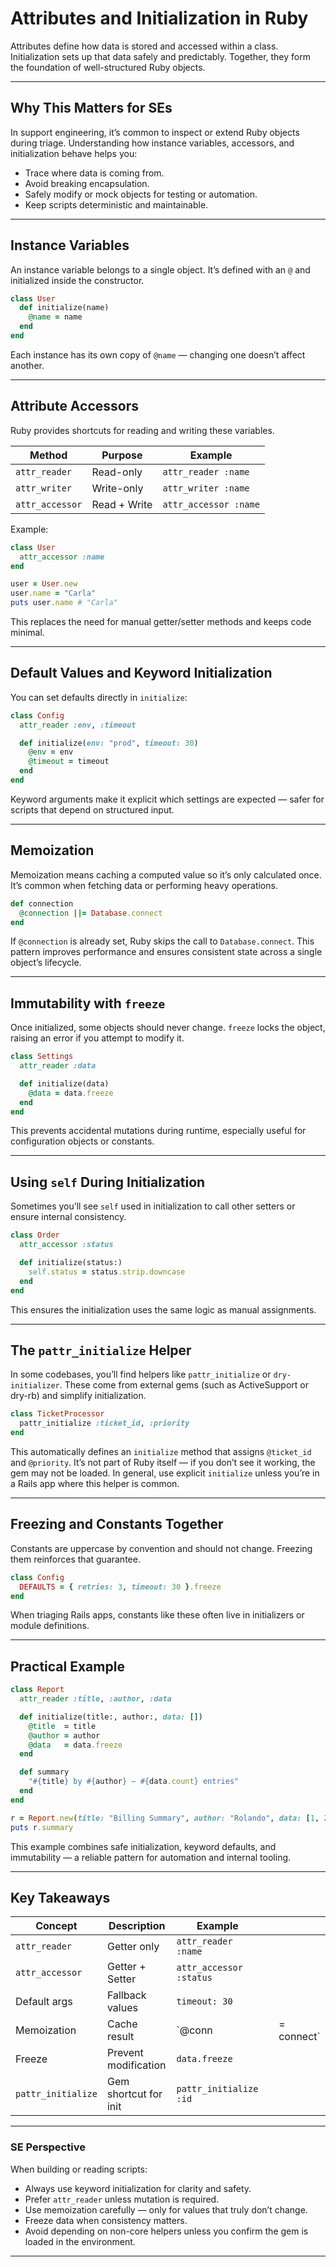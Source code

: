 # Attributes and Initialization in Ruby

Attributes define how data is stored and accessed within a class.
Initialization sets up that data safely and predictably.
Together, they form the foundation of well-structured Ruby objects.

---

## Why This Matters for SEs

In support engineering, it’s common to inspect or extend Ruby objects during triage.
Understanding how instance variables, accessors, and initialization behave helps you:

* Trace where data is coming from.
* Avoid breaking encapsulation.
* Safely modify or mock objects for testing or automation.
* Keep scripts deterministic and maintainable.

---

## Instance Variables

An instance variable belongs to a single object.
It’s defined with an `@` and initialized inside the constructor.

```ruby
class User
  def initialize(name)
    @name = name
  end
end
```

Each instance has its own copy of `@name` — changing one doesn’t affect another.

---

## Attribute Accessors

Ruby provides shortcuts for reading and writing these variables.

| Method          | Purpose      | Example               |
| --------------- | ------------ | --------------------- |
| `attr_reader`   | Read-only    | `attr_reader :name`   |
| `attr_writer`   | Write-only   | `attr_writer :name`   |
| `attr_accessor` | Read + Write | `attr_accessor :name` |

Example:

```ruby
class User
  attr_accessor :name
end

user = User.new
user.name = "Carla"
puts user.name # "Carla"
```

This replaces the need for manual getter/setter methods and keeps code minimal.

---

## Default Values and Keyword Initialization

You can set defaults directly in `initialize`:

```ruby
class Config
  attr_reader :env, :timeout

  def initialize(env: "prod", timeout: 30)
    @env = env
    @timeout = timeout
  end
end
```

Keyword arguments make it explicit which settings are expected — safer for scripts that depend on structured input.

---

## Memoization

Memoization means caching a computed value so it’s only calculated once.
It’s common when fetching data or performing heavy operations.

```ruby
def connection
  @connection ||= Database.connect
end
```

If `@connection` is already set, Ruby skips the call to `Database.connect`.
This pattern improves performance and ensures consistent state across a single object’s lifecycle.

---

## Immutability with `freeze`

Once initialized, some objects should never change.
`freeze` locks the object, raising an error if you attempt to modify it.

```ruby
class Settings
  attr_reader :data

  def initialize(data)
    @data = data.freeze
  end
end
```

This prevents accidental mutations during runtime, especially useful for configuration objects or constants.

---

## Using `self` During Initialization

Sometimes you’ll see `self` used in initialization to call other setters or ensure internal consistency.

```ruby
class Order
  attr_accessor :status

  def initialize(status:)
    self.status = status.strip.downcase
  end
end
```

This ensures the initialization uses the same logic as manual assignments.

---

## The `pattr_initialize` Helper

In some codebases, you’ll find helpers like `pattr_initialize` or `dry-initializer`.
These come from external gems (such as ActiveSupport or dry-rb) and simplify initialization.

```ruby
class TicketProcessor
  pattr_initialize :ticket_id, :priority
end
```

This automatically defines an `initialize` method that assigns `@ticket_id` and `@priority`.
It’s not part of Ruby itself — if you don’t see it working, the gem may not be loaded.
In general, use explicit `initialize` unless you’re in a Rails app where this helper is common.

---

## Freezing and Constants Together

Constants are uppercase by convention and should not change.
Freezing them reinforces that guarantee.

```ruby
class Config
  DEFAULTS = { retries: 3, timeout: 30 }.freeze
end
```

When triaging Rails apps, constants like these often live in initializers or module definitions.

---

## Practical Example

```ruby
class Report
  attr_reader :title, :author, :data

  def initialize(title:, author:, data: [])
    @title  = title
    @author = author
    @data   = data.freeze
  end

  def summary
    "#{title} by #{author} — #{data.count} entries"
  end
end

r = Report.new(title: "Billing Summary", author: "Rolando", data: [1, 2, 3])
puts r.summary
```

This example combines safe initialization, keyword defaults, and immutability — a reliable pattern for automation and internal tooling.

---

## Key Takeaways

| Concept            | Description           | Example                 |   |            |
| ------------------ | --------------------- | ----------------------- | - | ---------- |
| `attr_reader`      | Getter only           | `attr_reader :name`     |   |            |
| `attr_accessor`    | Getter + Setter       | `attr_accessor :status` |   |            |
| Default args       | Fallback values       | `timeout: 30`           |   |            |
| Memoization        | Cache result          | `@conn                  |   | = connect` |
| Freeze             | Prevent modification  | `data.freeze`           |   |            |
| `pattr_initialize` | Gem shortcut for init | `pattr_initialize :id`  |   |            |

---

### SE Perspective

When building or reading scripts:

* Always use keyword initialization for clarity and safety.
* Prefer `attr_reader` unless mutation is required.
* Use memoization carefully — only for values that truly don’t change.
* Freeze data when consistency matters.
* Avoid depending on non-core helpers unless you confirm the gem is loaded in the environment.

---
